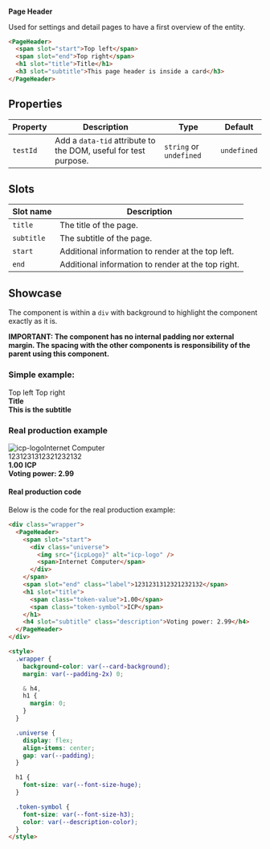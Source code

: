 <script lang="ts">
    import PageHeader from "$lib/components/PageHeader.svelte";
    import icpLogo from "$docs/assets/icp-rounded.svg";

</script>

# Page Header

Used for settings and detail pages to have a first overview of the entity.

```html
<PageHeader>
  <span slot="start">Top left</span>
  <span slot="end">Top right</span>
  <h1 slot="title">Title</h1>
  <h3 slot="subtitle">This page header is inside a card</h3>
</PageHeader>
```

## Properties

| Property | Description                                                     | Type                    | Default     |
| -------- | --------------------------------------------------------------- | ----------------------- | ----------- |
| `testId` | Add a `data-tid` attribute to the DOM, useful for test purpose. | `string` or `undefined` | `undefined` |

## Slots

| Slot name  | Description                                        |
| ---------- | -------------------------------------------------- |
| `title`    | The title of the page.                             |
| `subtitle` | The subtitle of the page.                          |
| `start`    | Additional information to render at the top left.  |
| `end`      | Additional information to render at the top right. |

## Showcase

The component is within a `div` with background to highlight the component exactly as it is.

**IMPORTANT: The component has no internal padding nor external margin. The spacing with the other components is responsibility of the parent using this component.**

### Simple example:

<div class="wrapper" data-tid="showcase">
  <PageHeader>
    <span slot="start">Top left</span>
    <span slot="end">Top right</span>
    <h1 slot="title">Title</h1>
    <h4 slot="subtitle">This is the subtitle</h4>
  </PageHeader>
</div>

### Real production example

<div class="wrapper">
  <PageHeader>
    <span slot="start">
      <div class="universe">
        <img src={icpLogo} alt="icp-logo">
        <span>Internet Computer</span>
      </div>
    </span>
    <span slot="end" class="label">1231231312321232132</span>
    <h1 slot="title">
      <span class="token-value">1.00</span>
      <span class="token-symbol">ICP</span>
    </h1>
    <h4 slot="subtitle" class="description">Voting power: 2.99</h4>
  </PageHeader>
</div>

#### Real production code

Below is the code for the real production example:

```html
<div class="wrapper">
  <PageHeader>
    <span slot="start">
      <div class="universe">
        <img src="{icpLogo}" alt="icp-logo" />
        <span>Internet Computer</span>
      </div>
    </span>
    <span slot="end" class="label">1231231312321232132</span>
    <h1 slot="title">
      <span class="token-value">1.00</span>
      <span class="token-symbol">ICP</span>
    </h1>
    <h4 slot="subtitle" class="description">Voting power: 2.99</h4>
  </PageHeader>
</div>

<style>
  .wrapper {
    background-color: var(--card-background);
    margin: var(--padding-2x) 0;

    & h4,
    h1 {
      margin: 0;
    }
  }

  .universe {
    display: flex;
    align-items: center;
    gap: var(--padding);
  }

  h1 {
    font-size: var(--font-size-huge);
  }

  .token-symbol {
    font-size: var(--font-size-h3);
    color: var(--description-color);
  }
</style>
```

<style>
  .wrapper {
    background-color: var(--card-background);
    margin: var(--padding-2x) 0;

    & h4,
    h1 {
      margin: 0;
    }
  }

  .universe {
    display: flex;
    align-items: center;
    gap: var(--padding);
  }

  h1 {
    font-size: var(--font-size-huge);
  }

  .token-symbol {
    font-size: var(--font-size-h3);
    color: var(--description-color);
  }
</style>
